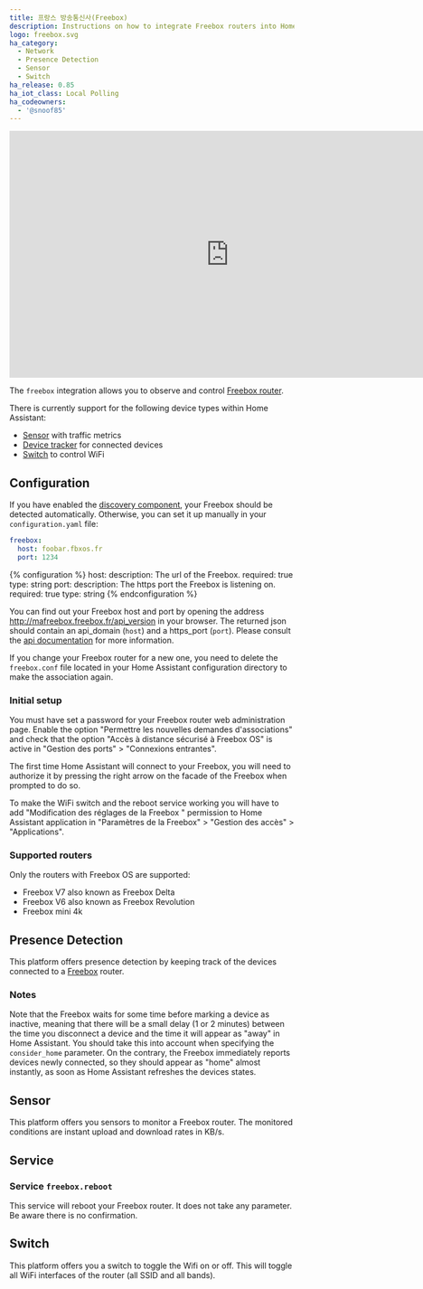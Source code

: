 ```yaml
---
title: 프랑스 방송통신사(Freebox)
description: Instructions on how to integrate Freebox routers into Home Assistant.
logo: freebox.svg
ha_category:
  - Network
  - Presence Detection
  - Sensor
  - Switch
ha_release: 0.85
ha_iot_class: Local Polling
ha_codeowners:
  - '@snoof85'
---
```


<div class='videoWrapper'>
<iframe width="776" height="437" src="https://www.youtube.com/embed/zK7MEGNWAkU" frameborder="0" allow="accelerometer; autoplay; encrypted-media; gyroscope; picture-in-picture" allowfullscreen></iframe>
</div>

The `freebox` integration allows you to observe and control [Freebox router](https://www.free.fr/).

There is currently support for the following device types within Home Assistant:

* [Sensor](#sensor) with traffic metrics
* [Device tracker](#presence-detection) for connected devices
* [Switch](#switch) to control WiFi

## Configuration

If you have enabled the [discovery component](/integrations/discovery/),
your Freebox should be detected automatically. Otherwise, you can set it
up manually in your `configuration.yaml` file:

```yaml
freebox:
  host: foobar.fbxos.fr
  port: 1234
```

{% configuration %}
host:
  description: The url of the Freebox.
  required: true
  type: string
port:
  description: The https port the Freebox is listening on.
  required: true
  type: string
{% endconfiguration %}

You can find out your Freebox host and port by opening the address <http://mafreebox.freebox.fr/api_version> in your browser. The
returned json should contain an api_domain (`host`) and a https_port (`port`).
Please consult the [api documentation](https://dev.freebox.fr/sdk/os/) for more information.

<div class='note warning'>
  
If you change your Freebox router for a new one, you need to delete the `freebox.conf` file located in your Home Assistant configuration directory to make the association again.

</div>

### Initial setup

<div class='note warning'>
You must have set a password for your Freebox router web administration page. Enable the option "Permettre les nouvelles demandes d'associations" and check that the option "Accès à distance sécurisé à Freebox OS" is active in "Gestion des ports" > "Connexions entrantes".
</div>

The first time Home Assistant will connect to your Freebox, you will need to
authorize it by pressing the right arrow on the facade of the Freebox when
prompted to do so.

To make the WiFi switch and the reboot service working you will have to add "Modification des réglages de la Freebox
" permission to Home Assistant application in "Paramètres de la Freebox" > "Gestion des accès" > "Applications".

### Supported routers

Only the routers with Freebox OS are supported:

* Freebox V7 also known as Freebox Delta
* Freebox V6 also known as Freebox Revolution
* Freebox mini 4k

## Presence Detection

This platform offers presence detection by keeping track of the
devices connected to a [Freebox](https://www.free.fr/) router.

### Notes

Note that the Freebox waits for some time before marking a device as
inactive, meaning that there will be a small delay (1 or 2 minutes)
between the time you disconnect a device and the time it will appear
as "away" in Home Assistant. You should take this into account when specifying
the `consider_home` parameter.
On the contrary, the Freebox immediately reports devices newly connected, so
they should appear as "home" almost instantly, as soon as Home Assistant
refreshes the devices states.

## Sensor

This platform offers you sensors to monitor a Freebox router. The monitored conditions are
instant upload and download rates in KB/s.

## Service

### Service `freebox.reboot`

This service will reboot your Freebox router. It does not take any parameter. Be aware there is no confirmation.

## Switch

This platform offers you a switch to toggle the Wifi on or off. This will toggle all WiFi interfaces of the router (all SSID and all bands).
